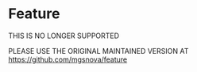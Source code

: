 # Feature

THIS IS NO LONGER SUPPORTED

PLEASE USE THE ORIGINAL MAINTAINED VERSION AT https://github.com/mgsnova/feature
